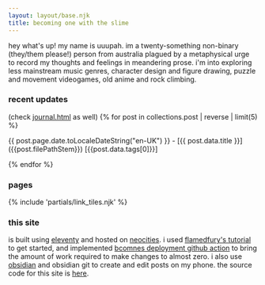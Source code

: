 ```yaml
---
layout: layout/base.njk
title: becoming one with the slime
---
```


hey what's up! my name is uuupah. im a twenty-something non-binary (they/them please!) person from australia plagued by a metaphysical urge to record my thoughts and feelings in meandering prose. i'm into exploring less mainstream music genres, character design and figure drawing, puzzle and movement videogames, old anime and rock climbing.

### recent updates 

<div class="updates-field">
(check <a href="journal_html">journal.html</a> as well)
{% for post in collections.post | reverse | limit(5) %}
    <p>{{ post.page.date.toLocaleDateString("en-UK") }} - [{{ post.data.title }}]({{post.filePathStem}}) [{{post.data.tags[0]}}]</p>
{% endfor %}
</div>

### pages

{% include 'partials/link_tiles.njk' %}

### this site

is built using [eleventy](https://11ty.dev) and hosted on [neocities](https://neocities.org/). i used [flamedfury's tutorial](https://flamedfury.com/guides/11ty-homepage-neocities/) to get started, and implemented [bcomnes deployment github action](https://github.com/bcomnes/deploy-to-neocities) to bring the amount of work required to make changes to almost zero. i also use [obsidian](https://obsidian.md/) and obsidian git to create and edit posts on my phone. the source code for this site is [here](https://github.com/uuupah/11ty_neocities).